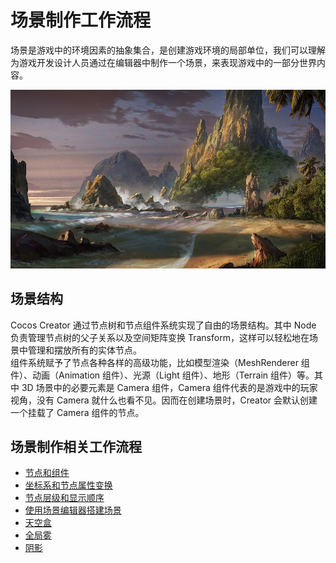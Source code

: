 # 场景制作工作流程

场景是游戏中的环境因素的抽象集合，是创建游戏环境的局部单位，我们可以理解为游戏开发设计人员通过在编辑器中制作一个场景，来表现游戏中的一部分世界内容。

![scene world](./scene/world01.jpg)

## 场景结构

Cocos Creator 通过节点树和节点组件系统实现了自由的场景结构。其中 Node 负责管理节点树的父子关系以及空间矩阵变换 Transform，这样可以轻松地在场景中管理和摆放所有的实体节点。<br>
组件系统赋予了节点各种各样的高级功能，比如模型渲染（MeshRenderer 组件）、动画（Animation 组件）、光源（Light 组件）、地形（Terrain 组件）等。其中 3D 场景中的必要元素是 Camera 组件，Camera 组件代表的是游戏中的玩家视角，没有 Camera 就什么也看不见。因而在创建场景时，Creator 会默认创建一个挂载了 Camera 组件的节点。

## 场景制作相关工作流程

- [节点和组件](node-component.md)
- [坐标系和节点属性变换](coord.md)
- [节点层级和显示顺序](node-tree.md)
- [使用场景编辑器搭建场景](scene-editing.md)
- [天空盒](skybox.md)
- [全局雾](fog.md)
- [阴影](shadow.md)

